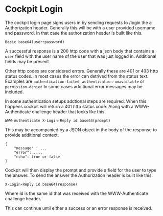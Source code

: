
Cockpit Login
================================

The cockpit login page signs users in by sending requests to /login the a Authorization header.
Generally this will be with a user provided username and password. In that case the authorization
header is built like this.

```
Basic base64(user:password)
```

A successful response is a 200 http code with a json body that contains a ```user``` field with the user
name of the user that was just logged in. Additional fields may be present

Other http codes are considered errors. Generally these are 401 or 403 http status codes.
In most cases the error can detrived from the status text. Examples are
 ```authentication-failed```, ```authentication-unavailable``` or ```permission-denied```
 In some cases additional error messages may be included.

In some authentication setups addtional steps are required. When this happens cockpit will
return a 401 http status code. Along with a WWW-Authenticate challenge header that looks like
this.


```
WWW-Authenticate X-Login-Reply id base64(prompt)
```

This may be accompanied by a JSON object in the body of the response to provide additional context.

```
{
    "message" : ...
    "error": ...,
    "echo": true or false
}
```

Cockpit will then display the prompt and provide a field for the user to type the answer.
To send the answer the Authorization header is built like this.

```
X-Login-Reply id base64(response)
```

Where id is the same id that was received with the WWW-Authenticate challenge header.

This can continue until either a success or an error response is received.
